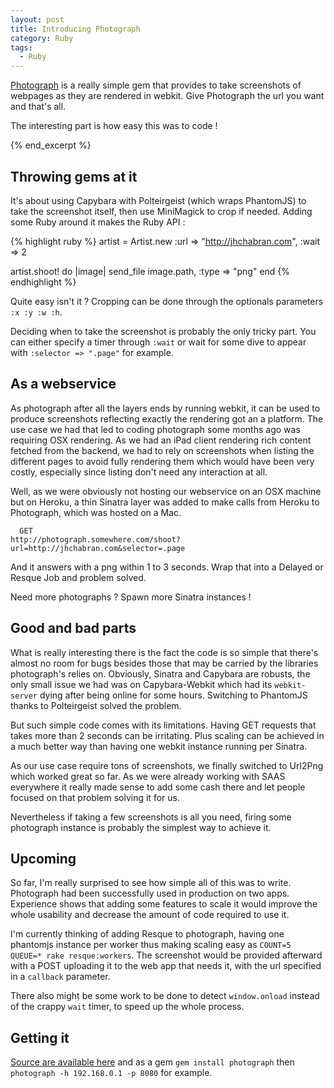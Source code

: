 ```yaml
---
layout: post
title: Introducing Photograph
category: Ruby
tags:
  - Ruby
---
```


[Photograph](http://github.com/jhchabran/photograph/) is a really simple
gem that provides to take screenshots of webpages as they are rendered
in webkit. Give Photograph the url you want and that's all. 

The interesting part is how easy this was to code !

{% end_excerpt %}

## Throwing gems at it

It's about using Capybara with Polteirgeist (which wraps PhantomJS) to take the screenshot itself, then use MiniMagick 
to crop if needed. Adding some Ruby around it makes the Ruby API : 

{% highlight ruby %}
artist = Artist.new :url => "http://jhchabran.com", :wait => 2

artist.shoot! do |image|
  send_file image.path, :type => "png"
end
{% endhighlight %}

Quite easy isn't it ? Cropping can be done through the optionals
parameters ``:x :y :w :h``. 

Deciding when to take the screenshot is probably the only tricky part.
You can either specify a timer through ``:wait``  or wait for some dive
to appear with ``:selector => ".page"`` for example. 

## As a webservice 

As photograph after all the layers ends by running webkit, it can be
used to produce screenshots reflecting exactly the rendering got an a
platform. The use case we had that led to coding photograph some months ago
was requiring OSX rendering. As we had an iPad client rendering rich
content fetched from the backend, we had to rely on screenshots when
listing the different pages to avoid fully rendering them which would
have been very costly, especially since listing don't need any
interaction at all. 

Well, as we were obviously not hosting our webservice on an OSX machine
but on Heroku, a thin Sinatra layer was added to make calls from Heroku
to Photograph, which was hosted on a Mac. 

```
  GET
http://photograph.somewhere.com/shoot?url=http://jhchabran.com&selector=.page
```

And it answers with a png within 1 to 3 seconds. Wrap that into a
Delayed or Resque Job and problem solved.

Need more photographs ? Spawn more Sinatra instances !

## Good and bad parts

What is really interesting there is the fact the code is so simple that
there's almost no room for bugs besides those that may be carried by the
libraries photograph's relies on. Obviously, Sinatra and Capybara are
robusts, the only small issue we had was on Capybara-Webkit which had
its ``webkit-server`` dying after being online for some hours. Switching
to PhantomJS thanks to Polteirgeist solved the problem.  

But such simple code comes with its limitations. Having GET requests
that takes more than 2 seconds can be irritating. Plus scaling can be
achieved in a much better way than having one webkit instance running
per Sinatra. 

As our use case require tons of screenshots, we finally switched to
Url2Png which worked great so far. As we were already working with SAAS
everywhere it really made sense to add some cash there and let people
focused on that problem solving it for us. 

Nevertheless if taking a few screenshots is all you need, firing some
photograph instance is probably the simplest way to achieve it. 

## Upcoming 

So far, I'm really surprised to see how simple all of this was to write.
Photograph had been successfully used in production on two apps.
Experience shows that adding some features to scale it would improve the
whole usability and decrease the amount of code required to use it. 

I'm currently thinking of adding Resque to photograph, having one
phantomjs instance per worker thus making scaling easy as ``COUNT=5
QUEUE=* rake resque:workers``. The screenshot would be provided
afterward with a POST uploading it to the web app that needs it, with
the url specified in a ``callback`` parameter. 

There also might be some work to be done to detect ``window.onload``
instead of the crappy ``wait`` timer, to speed up the whole process.

## Getting it

[Source are available here](https://github.com/jhchabran/photograph/)
and as a gem ``gem install photograph`` then ``photograph -h 192.168.0.1
-p 8080`` for example. 



